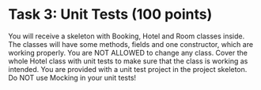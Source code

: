 # Task 3: Unit Tests (100 points)

You will receive a skeleton with Booking, Hotel and Room classes inside. The classes will have some methods, fields and one constructor, which are working properly. You are NOT ALLOWED to change any class. Cover the whole Hotel class with unit tests to make sure that the class is working as intended.
You are provided with a unit test project in the project skeleton.
Do NOT use Mocking in your unit tests!

